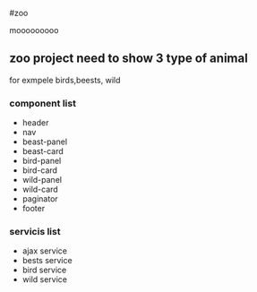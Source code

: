 #zoo

mooooooooo

## zoo project need to show 3 type of animal

for exmpele birds,beests, wild

### component list

* header
* nav
* beast-panel
* beast-card
* bird-panel
* bird-card
* wild-panel
* wild-card
* paginator
* footer

### servicis list

* ajax service
* bests service
* bird service
* wild service
